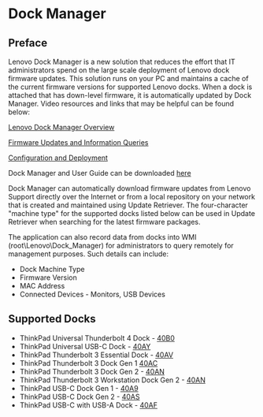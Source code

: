 # Dock Manager <!-- {docsify-ignore} -->

## Preface <!-- {docsify-ignore} -->

Lenovo Dock Manager is a new solution that reduces the effort that IT administrators spend on the large scale deployment of Lenovo dock firmware updates.  This solution runs on your PC and maintains a cache of the current firmware versions for supported Lenovo docks.  When a dock is attached that has down-level firmware, it is automatically updated by Dock Manager.  Video resources and links that may be helpful can be found below:

[Lenovo Dock Manager Overview](https://support.lenovo.com/videos/nvid500262)

[Firmware Updates and Information Queries](https://support.lenovo.com/videos/nvid500261)

[Configuration and Deployment](https://support.lenovo.com/videos/nvid500260)

Dock Manager and User Guide can be downloaded [here](https://support.lenovo.com/us/en/solutions/ht037099#dm)

Dock Manager can automatically download firmware updates from Lenovo Support directly over the Internet or from a local repository on your network that is created and maintained using Update Retriever. The four-character "machine type" for the supported docks listed below can be used in Update Retriever when searching for the latest firmware packages.

The application can also record data from docks into WMI (root\Lenovo\Dock_Manager) for administrators to query remotely for management purposes.  Such details can include:

* Dock Machine Type
* Firmware Version
* MAC Address
* Connected Devices - Monitors, USB Devices

## Supported Docks <!-- {docsify-ignore} -->

* ThinkPad Universal Thunderbolt 4 Dock - [40B0](https://support.lenovo.com/solutions/pd500503)
* ThinkPad Universal USB-C Dock - [40AY](https://support.lenovo.com/solutions/pd500519)
* ThinkPad Thunderbolt 3 Essential Dock - [40AV](https://support.lenovo.com/solutions/PD500373)
* ThinkPad Thunderbolt 3 Dock Gen 1 [40AC](https://support.lenovo.com/solutions/ACC100356)
* ThinkPad Thunderbolt 3 Dock Gen 2 - [40AN](https://support.lenovo.com/solutions/PD500265)
* ThinkPad Thunderbolt 3 Workstation Dock Gen 2 - [40AN](https://support.lenovo.com/solutions/PD500333)
* ThinkPad USB-C Dock Gen 1 - [40A9](https://support.lenovo.com/solutions/ACC100348)
* ThinkPad USB-C Dock Gen 2 - [40AS](https://support.lenovo.com/solutions/ACC500106)
* ThinkPad USB-C with USB-A Dock - [40AF](https://support.lenovo.com/solutions/PD500180)